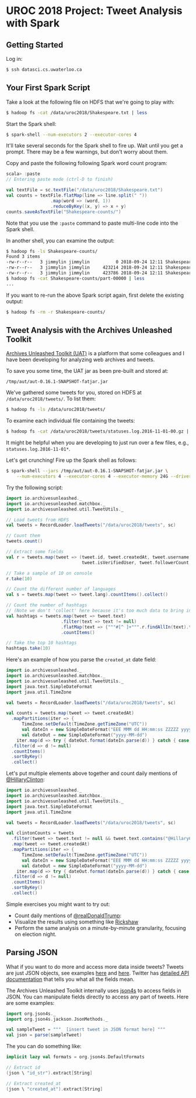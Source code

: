 
# UROC 2018 Project: Tweet Analysis with Spark

## Getting Started

Log in:

```sh
$ ssh datasci.cs.uwaterloo.ca
```

## Your First Spark Script

Take a look at the following file on HDFS that we're going to play with:

```sh
$ hadoop fs -cat /data/uroc2018/Shakespeare.txt | less
```

Start the Spark shell:

```sh
$ spark-shell --num-executors 2 --executor-cores 4
```

It'll take several seconds for the Spark shell to fire up. Wait until
you get a prompt. There may be a few warnings, but don't worry about
them.

Copy and paste the following following Spark word count program:

```scala
scala> :paste
// Entering paste mode (ctrl-D to finish)

val textFile = sc.textFile("/data/uroc2018/Shakespeare.txt")
val counts = textFile.flatMap(line => line.split(" "))
                 .map(word => (word, 1))
                 .reduceByKey((x, y) => x + y)
counts.saveAsTextFile("Shakespeare-counts/")
```

Note that you use the `:paste` command to paste multi-line code into the
Spark shell.

In another shell, you can examine the output:

```sh
$ hadoop fs -ls Shakespeare-counts/
Found 3 items
-rw-r--r--   3 jimmylin jimmylin          0 2018-09-24 12:11 Shakespeare-counts/_SUCCESS
-rw-r--r--   3 jimmylin jimmylin     423214 2018-09-24 12:11 Shakespeare-counts/part-00000
-rw-r--r--   3 jimmylin jimmylin     423786 2018-09-24 12:11 Shakespeare-counts/part-00001
$ hadoop fs -cat Shakespeare-counts/part-00000 | less
...
```

If you want to re-run the above Spark script again, first delete the
existing output:

```sh
$ hadoop fs -rm -r Shakespeare-counts/
```

## Tweet Analysis with the Archives Unleashed Toolkit

[Archives Unleashed Toolkit
(UAT)](https://github.com/archivesunleashed/aut) is a platform that
some colleagues and I have been developing for analyzing web archives
and tweets.

To save you some time, the UAT jar as been pre-built and stored at:

```
/tmp/aut/aut-0.16.1-SNAPSHOT-fatjar.jar
```

We've gathered some tweets for you, stored on HDFS at `/data/uroc2018/tweets/`. To list them:

```sh
$ hadoop fs -ls /data/uroc2018/tweets/
```

To examine each individual file containing the tweets:

```sh
$ hadoop fs -cat /data/uroc2018/tweets/statuses.log.2016-11-01-00.gz | gunzip -c | less
```

It might be helpful when you are developing to just run over a few
files, e.g., `statuses.log.2016-11-01*`.

Let's get crunching! Fire up the Spark shell as follows:

```sh
$ spark-shell --jars /tmp/aut/aut-0.16.1-SNAPSHOT-fatjar.jar \
    --num-executors 4 --executor-cores 4 --executor-memory 24G --driver-memory 8G
```

Try the following script:

```scala
import io.archivesunleashed._
import io.archivesunleashed.matchbox._
import io.archivesunleashed.util.TweetUtils._

// Load tweets from HDFS
val tweets = RecordLoader.loadTweets("/data/uroc2018/tweets", sc)

// Count them
tweets.count()

// Extract some fields
val r = tweets.map(tweet => (tweet.id, tweet.createdAt, tweet.username, tweet.text, tweet.lang,
                             tweet.isVerifiedUser, tweet.followerCount, tweet.friendCount))

// Take a sample of 10 on console
r.take(10)

// Count the different number of languages
val s = tweets.map(tweet => tweet.lang).countItems().collect()

// Count the number of hashtags
// (Note we don't 'collect' here because it's too much data to bring into the shell)
val hashtags = tweets.map(tweet => tweet.text)
                     .filter(text => text != null)
                     .flatMap(text => {"""#[^ ]+""".r.findAllIn(text).toList})
                     .countItems()

// Take the top 10 hashtags
hashtags.take(10)
```

Here's an example of how you parse the `created_at` date field:

```scala
import io.archivesunleashed._
import io.archivesunleashed.matchbox._
import io.archivesunleashed.util.TweetUtils._
import java.text.SimpleDateFormat
import java.util.TimeZone

val tweets = RecordLoader.loadTweets("/data/uroc2018/tweets", sc)

val counts = tweets.map(tweet => tweet.createdAt)
  .mapPartitions(iter => {
      TimeZone.setDefault(TimeZone.getTimeZone("UTC"))
      val dateIn = new SimpleDateFormat("EEE MMM dd HH:mm:ss ZZZZZ yyyy")
      val dateOut = new SimpleDateFormat("yyyy-MM-dd")
    iter.map(d => try { dateOut.format(dateIn.parse(d)) } catch { case e: Exception => null })})
  .filter(d => d != null)
  .countItems()
  .sortByKey()
  .collect()
```

Let's put multiple elements above together and count daily mentions of [@HillaryClinton](https://twitter.com/HillaryClinton):

```scala
import io.archivesunleashed._
import io.archivesunleashed.matchbox._
import io.archivesunleashed.util.TweetUtils._
import java.text.SimpleDateFormat
import java.util.TimeZone

val tweets = RecordLoader.loadTweets("/data/uroc2018/tweets", sc)

val clintonCounts = tweets
  .filter(tweet => tweet.text != null && tweet.text.contains("@HillaryClinton"))
  .map(tweet => tweet.createdAt)
  .mapPartitions(iter => {
      TimeZone.setDefault(TimeZone.getTimeZone("UTC"))
      val dateIn = new SimpleDateFormat("EEE MMM dd HH:mm:ss ZZZZZ yyyy")
      val dateOut = new SimpleDateFormat("yyyy-MM-dd")
    iter.map(d => try { dateOut.format(dateIn.parse(d)) } catch { case e: Exception => null })})
  .filter(d => d != null)
  .countItems()
  .sortByKey()
  .collect()
```

Simple exercises you might want to try out:

+ Count daily mentions of [@realDonaldTrump](https://twitter.com/realDonaldTrump):
+ Visualize the results using something like [Rickshaw](https://shutterstock.github.io/rickshaw/)
+ Perform the same analysis on a minute-by-minute granularity, focusing on election night.

## Parsing JSON

What if you want to do more and access more data inside tweets?
Tweets are just JSON objects, see examples
[here](https://gist.github.com/hrp/900964) and
[here](https://gist.github.com/gnip/764239).  Twitter has [detailed
API documentation](https://dev.twitter.com/overview/api/tweets) that
tells you what all the fields mean.

The Archives Unleashed Toolkit internally uses
[json4s](https://github.com/json4s/json4s) to access fields in
JSON. You can manipulate fields directly to access any part of tweets.
Here are some examples:

```scala
import org.json4s._
import org.json4s.jackson.JsonMethods._

val sampleTweet = """  [insert tweet in JSON format here] """
val json = parse(sampleTweet)
```

The you can do something like:

```scala
implicit lazy val formats = org.json4s.DefaultFormats

// Extract id
(json \ "id_str").extract[String]

// Extract created_at
(json \ "created_at").extract[String]
```

